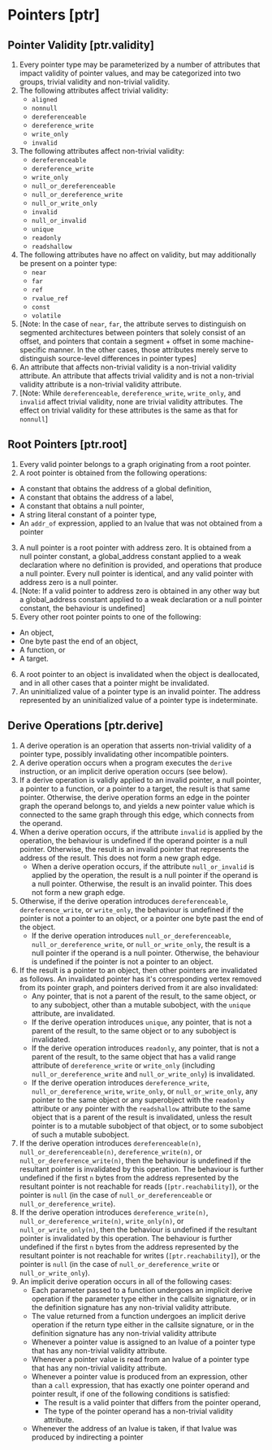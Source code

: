 # Pointers [ptr]

## Pointer Validity [ptr.validity]

1. Every pointer type may be parameterized by a number of attributes that impact validity of pointer values, and may be categorized into two groups, trivial validity and non-trivial validity.
2. The following attributes affect trivial validity:
    - `aligned`
    - `nonnull` 
    - `dereferenceable`
    - `dereference_write`
    - `write_only`
    - `invalid`
3. The following attributes affect non-trivial validity:
    - `dereferenceable`
    - `dereference_write`
    - `write_only`
    - `null_or_dereferenceable`
    - `null_or_dereference_write`
    - `null_or_write_only`
    - `invalid`
    - `null_or_invalid`
    - `unique`
    - `readonly`
    - `readshallow`
4. The following attributes have no affect on validity, but may additionally be present on a pointer type:
    - `near`
    - `far`
    - `ref`
    - `rvalue_ref`
    - `const`
    - `volatile`
5. [Note: In the case of `near`, `far`, the attribute serves to distinguish on segmented architectures between pointers that solely consist of an offset, and pointers that contain a segment + offset in some machine-specific manner. In the other cases, those attributes merely serve to distinguish source-level differences in pointer types]
6. An attribute that affects non-trivial validity is a non-trivial validity attribute. An attribute that affects trivial validity and is not a non-trivial validity attribute is a non-trivial validity attribute.
7. [Note: While `dereferenceable`, `dereference_write`, `write_only`, and `invalid` affect trivial validity, none are trivial validity attributes. The effect on trivial validity for these attributes is the same as that for `nonnull`]

## Root Pointers [ptr.root]

1. Every valid pointer belongs to a graph originating from a root pointer. 
2. A root pointer is obtained from the following operations:
* A constant that obtains the address of a global definition,
* A constant that obtains the address of a label,
* A constant that obtains a null pointer,
* A string literal constant of a pointer type,
* An `addr_of` expression, applied to an lvalue that was not obtained from a pointer
3. A null pointer is a root pointer with address zero. It is obtained from a null pointer constant, a global_address constant applied to a weak declaration where no definition is provided, and operations that produce a null pointer. Every null pointer is identical, and any valid pointer with address zero is a null pointer.
4. [Note: If a valid pointer to address zero is obtained in any other way but a global_address constant applied to a weak declaration or a null pointer constant, the behaviour is undefined]
5. Every other root pointer points to one of the following:
* An object,
* One byte past the end of an object,
* A function, or
* A target.
6. A root pointer to an object is invalidated when the object is deallocated, and in all other cases that a pointer might be invalidated.
7. An uninitialized value of a pointer type is an invalid pointer. The address represented by an uninitialized value of a pointer type is indeterminate.

## Derive Operations [ptr.derive]

1. A derive operation is an operation that asserts non-trivial validity of a pointer type, possibly invalidating other incompatible pointers.
2. A derive operation occurs when a program executes the `derive` instruction, or an implicit derive operation occurs (see below).
3. If a derive operation is validly applied to an invalid pointer, a null pointer, a pointer to a function, or a pointer to a target, the result is that same pointer. Otherwise, the derive operation forms an edge in the pointer graph the operand belongs to, and yields a new pointer value which is connected to the same graph through this edge, which connects from the operand. 
4. When a derive operation occurs, if the attribute `invalid` is applied by the operation, the behaviour is undefined if the operand pointer is a null pointer. Otherwise, the result is an invalid pointer that represents the address of the result. This does not form a new graph edge. 
    - When a derive operation occurs, if the attribute `null_or_invalid` is applied by the operation, the result is a null pointer if the operand is a null pointer. Otherwise, the result is an invalid pointer. This does not form a new graph edge.
5. Otherwise, if the derive operation introduces `dereferenceable`, `dereference_write`, or `write_only`, the behaviour is undefined if the pointer is not a pointer to an object, or a pointer one byte past the end of the object. 
    - If the derive operation introduces `null_or_dereferenceable`, `null_or_dereference_write`, or `null_or_write_only`, the result is a null pointer if the operand is a null pointer. Otherwise, the behaviour is undefined if the pointer is not a pointer to an object.
6. If the result is a pointer to an object, then other pointers are invalidated as follows. An invalidated pointer has it's corresponding vertex removed from its pointer graph, and pointers derived from it are also invalidated:
    - Any pointer, that is not a parent of the result, to the same object, or to any subobject, other than a mutable subobject, with the `unique` attribute, are invalidated.
    - If the derive operation introduces `unique`, any pointer, that is not a parent of the result, to the same object or to any subobject is invalidated.
    - If the derive operation introduces `readonly`, any pointer, that is not a parent of the result, to the same object that has a valid range attribute of `dereference_write` or `write_only` (including `null_or_dereference_write` and `null_or_write_only`) is invalidated.
    - If the derive operation introduces `dereference_write`, `null_or_dereference_write`, `write_only`, or `null_or_write_only`, any pointer to the same object or any superobject with the `readonly` attribute or any pointer with the `readshallow` attribute to the same object that is a parent of the result is invalidated, unless the result pointer is to a mutable subobject of that object, or to some subobject of such a mutable subobject.
7. If the derive operation introduces `dereferenceable(n)`, `null_or_dereferenceable(n)`, `dereference_write(n)`, or `null_or_dereference_write(n)`, then the behaviour is undefined if the resultant pointer is invalidated by this operation. The behaviour is further undefined if the first `n` bytes from the address represented by the resultant pointer is not reachable for reads (`[ptr.reachability]`), or the pointer is `null` (in the case of `null_or_dereferenceable` or `null_or_dereference_write`).
8. If the derive operation introduces `dereference_write(n)`, `null_or_dereference_write(n)`, `write_only(n)`, or `null_or_write_only(n)`, then the behaviour is undefined if the resultant pointer is invalidated by this operation. The behaviour is further undefined if the first `n` bytes from the address represented by the resultant pointer is not reachable for writes (`[ptr.reachability]`), or the pointer is `null` (in the case of `null_or_dereference_write` or `null_or_write_only`).
9. An implicit derive operation occurs in all of the following cases:
    - Each parameter passed to a function undergoes an implicit derive operation if the parameter type either in the callsite signature, or in the definition signature has any non-trivial validity attribute.
    - The value returned from a function undergoes an implicit derive operation if the return type either in the callsite signature, or in the definition signature has any non-trivial validity attribute
    - Whenever a pointer value is assigned to an lvalue of a pointer type that has any non-trivial validity attribute.
    - Whenever a pointer value is read from an lvalue of a pointer type that has any non-trivial validity attribute.
    - Whenever a pointer value is produced from an expression, other than a `call` expression, that has exactly one pointer operand and pointer result, if one of the following conditions is satisfied:
        - The result is a valid pointer that differs from the pointer operand,
        - The type of the pointer operand has a non-trivial validity attribute.
    - Whenever the address of an lvalue is taken, if that lvalue was produced by indirecting a pointer
